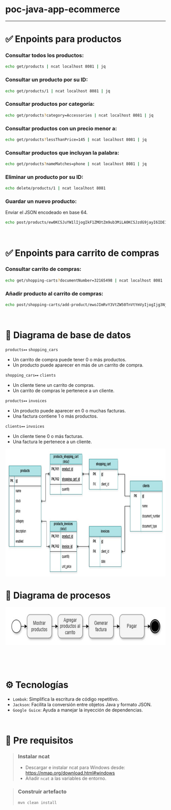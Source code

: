 # poc-java-app-ecommerce

---

 # ✅ Enpoints para productos

### Consultar todos los productos:
```bash
echo get/products | ncat localhost 8081 | jq
```


### Consultar un producto por su ID:
```bash
echo get/products/1 | ncat localhost 8081 | jq
```

### Consultar productos por categoría:
```bash
echo get/products?category=Accessories | ncat localhost 8081 | jq
```

### Consultar productos con un precio menor a:
```bash
echo get/products?lessThanPrice=145 | ncat localhost 8081 | jq
```

### Consultar productos que incluyan la palabra:
```bash
echo get/products?nameMatches=phone | ncat localhost 8081 | jq
```

### Eliminar un producto por su ID:
```bash
echo delete/products/1 | ncat localhost 8081
```

### Guardar un nuevo producto:
Enviar el JSON encodeado en base 64.
```bash
echo post/products/ew0KCSJuYW1lIjogIkF1ZMOtZm9ub3MiLA0KCSJzdG9jayI6IDE1LA0KCSJ1bml0UHJpY2UiOiAxMzkuOTksDQoJImNhdGVnb3J5IjogIlRlY2hub2xvZ3kiLA0KCSJkZXNjcmlwdGlvbiI6ICJBdWTDrWZvbm9zIGdhbWVyIg0KfQ== | ncat localhost 8081
```

<br>

# ✅ Enpoints para carrito de compras

### Consultar carrito de compras:
```bash
echo get/shopping-carts?documentNumber=32165498 | ncat localhost 8081 | jq
```

### Añadir producto al carrito de compras:
```bash
echo post/shopping-carts/add-product/ewoJImRvY3VtZW50TnVtYmVyIjogIjg3NjU0MzIxIiwKCSJwcm9kdWN0SWQiOiAxLAoJInF1YW50aXR5IjogNAp9 | ncat localhost 8081
```

<br>

# 📄 Diagrama de base de datos

`products`⭤ `shopping_cars`
- Un carrito de compra puede tener 0 o más productos.
- Un producto puede aparecer en más de un carrito de compra.

`shopping_cars`⭤ `clients`
- Un cliente tiene un carrito de compras.
- Un carrito de compras le pertenece a un cliente.

`products`⭤ `invoices`
- Un producto puede aparecer en 0 o muchas facturas.
- Una factura contiene 1 o más productos.

`clients`⭤ `invoices`
- Un cliente tiene 0 o más facturas.
- Una factura le pertenece a un cliente.

<img src="diagram-database.jpg" width="900" height="400">

<br>

# 📄 Diagrama de procesos

<img src="diagram-process.jpg" width="700" height="120">

<br><br><br>

# ⚙️ Tecnologías
- `Lombok`: Simplifica la escritura de código repetitivo.
- `Jackson`: Facilita la conversión entre objetos Java y formato JSON.
- `Google Guice`: Ayuda a manejar la inyección de dependencias.

<br>

# 📌 Pre requisitos

> ### Instalar ncat
> - Descargar e instalar ncat para Windows desde: https://nmap.org/download.html#windows
> - Añadir `ncat` a las variables de entorno.

> ### Construir artefacto
> ```bash
> mvn clean install
> ```

